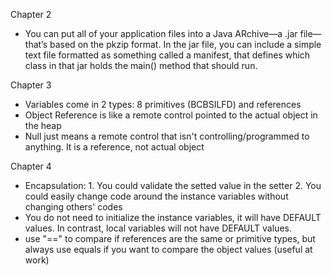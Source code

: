Chapter 2
- You can 
put all of your application files 
into a Java ARchive—a .jar file—
that’s based on the pkzip format. 
In the jar file, you can include 
a simple text file formatted as 
something called a manifest, that 
defines which class in that jar 
holds the main() method that 
should run.

Chapter 3
- Variables come in 2 types: 8 primitives (BCBSILFD) and references
- Object Reference is like a remote control pointed to the actual object in the heap
- Null just means a remote control that isn't controlling/programmed to anything. It is a reference, not actual object

Chapter 4
- Encapsulation: 1. You could validate the setted value in the setter 2. You could easily change code around the instance variables without changing others' codes
- You do not need to initialize the instance variables, it will have DEFAULT values. In contrast, local variables will not have DEFAULT values.
- use "==" to compare if references are the same or primitive types, but always use equals if you want to compare the object values (useful at work)




